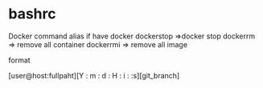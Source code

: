 # bashrc

Docker command alias if have docker
dockerstop =>docker stop
dockerrm  => remove all container
dockerrmi => remove all image 

format

[user@host:fullpaht][Y : m : d : H : i : :s][git_branch]
